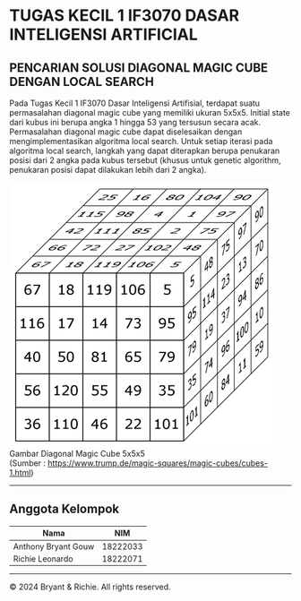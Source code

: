 # TUGAS KECIL 1 IF3070 DASAR INTELIGENSI ARTIFICIAL

## PENCARIAN SOLUSI DIAGONAL MAGIC CUBE DENGAN LOCAL SEARCH

Pada Tugas Kecil 1 IF3070 Dasar Inteligensi Artifisial, terdapat suatu permasalahan diagonal magic cube yang memiliki ukuran 5x5x5. Initial state dari kubus ini berupa angka 1 hingga 53 yang tersusun secara acak. Permasalahan diagonal magic cube dapat diselesaikan dengan mengimplementasikan algoritma local search. Untuk setiap iterasi pada algoritma local search, langkah yang dapat diterapkan berupa penukaran posisi dari 2 angka pada kubus tersebut (khusus untuk genetic algorithm, penukaran posisi dapat dilakukan lebih dari 2 angka).

![Logo](image/cube.png) <br>
Gambar Diagonal Magic Cube 5x5x5 <br>
(Sumber : https://www.trump.de/magic-squares/magic-cubes/cubes-1.html)

---

## Anggota Kelompok

| Nama                | NIM      |
| ------------------- | -------- |
| Anthony Bryant Gouw | 18222033 |
| Richie Leonardo     | 18222071 |

---

© 2024 Bryant & Richie. All rights reserved.
